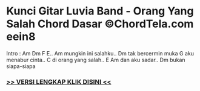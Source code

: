 
 # Kunci Gitar Luvia Band - Orang Yang Salah Chord Dasar ©ChordTela.com eein8


Intro : Am Dm F E.. Am mungkin ini salahku.. Dm tak bercermin muka G aku menabur cinta.. C di orang yang salah.. E Am dan aku sadar.. Dm bukan siapa-siapa

###  <a href="https://shortlighzx.web.app?sq=Kunci Gitar Luvia Band - Orang Yang Salah Chord Dasar ©ChordTela.com"> >> VERSI LENGKAP KLIK DISINI << </a>
